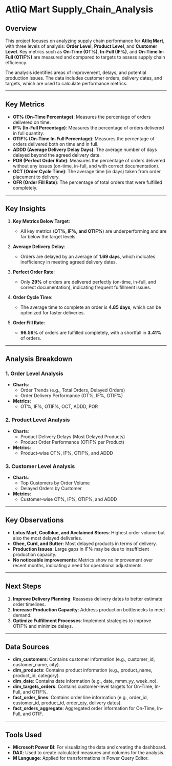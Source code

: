 # AtliQ Mart Supply_Chain_Analysis

## Overview

This project focuses on analyzing supply chain performance for **Atliq Mart**, with three levels of analysis: **Order Level**, **Product Level**, and **Customer Level**. Key metrics such as **On-Time (OT%)**, **In-Full (IF%)**, and **On-Time In-Full (OTIF%)** are measured and compared to targets to assess supply chain efficiency.

The analysis identifies areas of improvement, delays, and potential production issues. The data includes customer orders, delivery dates, and targets, which are used to calculate performance metrics.

---

## Key Metrics

- **OT% (On-Time Percentage)**: Measures the percentage of orders delivered on time.
- **IF% (In-Full Percentage)**: Measures the percentage of orders delivered in full quantity.
- **OTIF% (On-Time In-Full Percentage)**: Measures the percentage of orders delivered both on time and in full.
- **ADDD (Average Delivery Delay Days)**: The average number of days delayed beyond the agreed delivery date.
- **POR (Perfect Order Rate)**: Measures the percentage of orders delivered without any issues (on-time, in-full, and with correct documentation).
- **OCT (Order Cycle Time)**: The average time (in days) taken from order placement to delivery.
- **OFR (Order Fill Rate)**: The percentage of total orders that were fulfilled completely.

---

## Key Insights

1. **Key Metrics Below Target**:
   - All key metrics (**OT%, IF%, and OTIF%**) are underperforming and are far below the target levels.
   
2. **Average Delivery Delay**:
   - Orders are delayed by an average of **1.69 days**, which indicates inefficiency in meeting agreed delivery dates.
   
3. **Perfect Order Rate**:
   - Only **29%** of orders are delivered perfectly (on-time, in-full, and correct documentation), indicating frequent fulfillment issues.
   
4. **Order Cycle Time**:
   - The average time to complete an order is **4.85 days**, which can be optimized for faster deliveries.
   
5. **Order Fill Rate**:
   - **96.59%** of orders are fulfilled completely, with a shortfall in **3.41%** of orders.

---

## Analysis Breakdown

### 1. **Order Level Analysis**
   - **Charts**: 
     - Order Trends (e.g., Total Orders, Delayed Orders)
     - Order Delivery Performance (OT%, IF%, OTIF%)
   - **Metrics**: 
     - OT%, IF%, OTIF%, OCT, ADDD, POR

### 2. **Product Level Analysis**
   - **Charts**:
     - Product Delivery Delays (Most Delayed Products)
     - Product Order Performance (OTIF% per Product)
   - **Metrics**:
     - Product-wise OT%, IF%, OTIF%, and ADDD

### 3. **Customer Level Analysis**
   - **Charts**:
     - Top Customers by Order Volume
     - Delayed Orders by Customer
   - **Metrics**:
     - Customer-wise OT%, IF%, OTIF%, and ADDD

---

## Key Observations

- **Lotus Mart, Coolblue, and Acclaimed Stores**: Highest order volume but also the most delayed deliveries.
- **Ghee, Curd, and Butter**: Most delayed products in terms of delivery.
- **Production Issues**: Large gaps in IF% may be due to insufficient production capacity.
- **No noticeable improvements**: Metrics show no improvement over recent months, indicating a need for operational adjustments.

---

## Next Steps

1. **Improve Delivery Planning**: Reassess delivery dates to better estimate order timelines.
2. **Increase Production Capacity**: Address production bottlenecks to meet demand.
3. **Optimize Fulfillment Processes**: Implement strategies to improve OTIF% and minimize delays.

---

## Data Sources

- **dim_customers**: Contains customer information (e.g., customer_id, customer_name, city).
- **dim_products**: Contains product information (e.g., product_name, product_id, category).
- **dim_date**: Contains date information (e.g., date, mmm_yy, week_no).
- **dim_targets_orders**: Contains customer-level targets for On-Time, In-Full, and OTIF%.
- **fact_order_lines**: Contains order line information (e.g., order_id, customer_id, product_id, order_qty, delivery dates).
- **fact_orders_aggregate**: Aggregated order information for On-Time, In-Full, and OTIF.

---

## Tools Used

- **Microsoft Power BI**: For visualizing the data and creating the dashboard.
- **DAX**: Used to create calculated measures and columns for the analysis.
- **M Language**: Applied for transformations in Power Query Editor.

